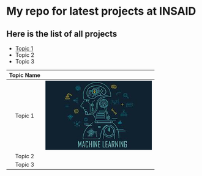 # My repo for latest projects at INSAID

## Here is the list of all projects

- [Topic 1](http://https://github.com/Nehasmodi/MachineLearning/tree/main/MachineLearning-Project "Topic 1")
- Topic 2
- Topic 3

| Topic Name  |   |
| :------------: | :------------: |
| Topic 1  | [![Image1](https://raw.githubusercontent.com/Nehasmodi/MachineLearning/main/images/1.jpg "Image1")](http://https://raw.githubusercontent.com/Nehasmodi/MachineLearning/main/images/1.jpg "Image1")  |
| Topic 2  |   |
| Topic 3  |   |
